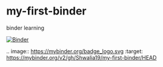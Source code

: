 # my-first-binder
binder learning

[![Binder](https://mybinder.org/badge_logo.svg)](https://mybinder.org/v2/gh/Shwalia19/my-first-binder/HEAD)







.. image:: https://mybinder.org/badge_logo.svg
 :target: https://mybinder.org/v2/gh/Shwalia19/my-first-binder/HEAD

